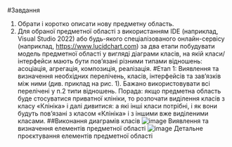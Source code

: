 #Завдання
1. Обрати і коротко описати нову предметну область.
2. Для обраної предметної області з використанням IDE (наприклад,
Visual Studio 2022) або будь-якого спеціалізованого онлайн-сервісу
(наприклад, https://www.lucidchart.com) за два етапи побудувати модель 
предметної області у вигляді діаграми класів, на якій 
класи/інтерфейси мають бути пов’язані різними типами відношень: 
асоціація, агрегація, композиція, реалізація.
#Етап 1: Виявлення та визначення необхідних перелічень, класів, 
інтерфейсів та зав’язків між ними (див. приклад на рис. 1). Бажано 
використовувати всі перелічені у п.2 типи відношень.
Порада: якщо предметна область буде стосуватися приватної клініки, то 
розпочати виділення класів з класу «Клініка» і далі дивитися: а які інші класи 
потрібні, і як вони будуть пов’язані з класом «Клініка» і з іншими вже виділеними 
класами.
##Виконання диаграмів класів
![image](https://github.com/user-attachments/assets/04ff38c6-69d6-41a6-ac48-8823a90e2c71)
Виявлення та визначення елементів предметної області
![image](https://github.com/user-attachments/assets/b875cd28-502f-4e9f-a2c8-28c851b9d8e8)
Детальне проєктування елементів предметної області

